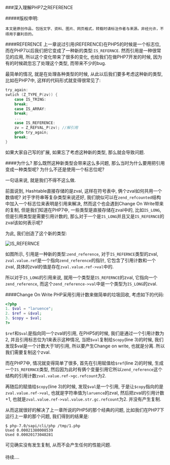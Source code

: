 ###深入理解PHP7之REFERENCE

#####版权申明:
````
本文是原创作品，包括文字、资料、图片、网页格式，转载时请标注作者与来源。非经允许，不得用于赢利目的。
````

####REFERENCE
 上一章说过引用(REFERENCE)在PHP5的时候是一个标志位, 而在PHP7以后我们把它变成了一种新的类型:`IS_REFERNCE`. 然而引用是一种很常见的应用, 所以这个变化带来了很多的变化, 也给我们在做PHP7开发的时候, 因为有的时候疏忽忘了处理这个类型, 而带来不少的bug.

 最简单的情况, 就是在处理各种类型的时候, 从此以后我们要多考虑这种新的类型, 比如在PHP7中, 这样的代码形式就变得很常见了:
````c
try_again:
swtich (Z_TYPE_P(zv)) {
	case IS_TRING:
	break;
	case IS_ARRAY:
	break;
    ...
	case IS_REFERENCE:
	zv = Z_REFVAL_P(zv); //解引用
	goto try_again;
	break;	
}
````

 如果大家自己写的扩展, 如果忘了考虑这种新的类型, 那么就会导致问题.

####为什么?
 那么既然这种新类型会带来这么多问题, 那么当时为什么要用把引用变成一种类型呢? 为什么不还是使用一个标志位呢?
 
 一句话来说, 就是我们不得不这么做.
 
 前面说到, Hashtable直接存储的是zval, 这样在符号表中, 俩个zval如何共用一个数值呢? 对于字符串等复杂类型来说还好, 我们貌似可以在`zend_refcounted`结构中加入一个标志位来表明是引用来解决, 然而这个也会遇到Change On Write带来的复制, 但是我们知道在PHP7中, 一些类型是直接存储在zval中的, 比如`IS_LONG`, 但是引用类型是需要引用计数的, 那么对于一个是`IS_LONG`并且又是`IS_REFERNCE`的zval该如何表示呢?
 
 为此, 我们创造了这个新的类型:
 
 ![IS_REFERNCE](/img/reference.png)
 
 如图所示, 引用是一种新的类型:`zend_reference`, 对于`IS_REFERNCE`类型的zval, `zval.value.ref`是一个指向`zend_reference`的指针, 它包含了引用计数和一个zval, 具体的zval的值是存在`zval.value.ref->val`中的.
 
 所以对于`IS_LONG`的引用来说, 就用一个类型是`IS_REFERNCE`的zval, 它指向一个`zend_reference`, 而这个`zend_reference->val`中是一个类型为`IS_LONG`的zval.

####Change On Write
 PHP采用引用计数来做简单的垃圾回收, 考虑如下的代码:
````php
<?php
1. $val = "laruence";
2. $ref = &$val;
3. $copy = $val;
?>
````
 `$ref`和`$val`是指向同一个zval的引用, 在PHP5的时候, 我们是通过一个引用计数为2, 并且引用标志位为1来表示这种情况, 当把`$val`复制给`$copy`(line 3)的时候, 我们发现$val是一个计数大于1的引用, 所以要产生Change on write, 也就是分离. 所以我们需要复制这个zval. 
 
 而在PHP7中, 情况就变得简单了很多, 首先在引用赋值给`$ref`(line 2)的时候, 生成一个`IS_REFERNCE`类型, 然后因为此时有俩个变量引用它所以`zend_reference`这个结构的引用计数`zval.value.ref->gc.refcount`为2.
 
 再随后的赋值给`$copy`(line 3)的时候, 发现`$val`是一个引用, 于是让`$copy`指向的是`zval.value.ref->val`, 也就是字符串值为`laruence`的zval, 然后把zval的引用计数+1, 也就是`zval.value.ref->val.value.str.gc.refcount`为2. 并没有产生复制.
 
 从而这就很好的解决了上一章所说的PHP5的那个经典的问题, 比如我们在PHP7下运行上一章的那个问题, 我们得到的结果是:
````
$ php-7.0/sapi/cli/php /tmp/1.php
Used 0.00021380008539
Used 0.00020173048281
````
 
 可见确实没有发生复制, 从而不会产生任何的性能问题.

####

待续....

